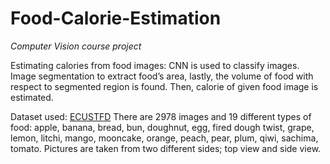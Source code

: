 # Food-Calorie-Estimation

*Computer Vision course project*

Estimating calories from food images: CNN is used to classify images. Image segmentation to extract food’s area, lastly, the volume of food with respect to segmented region is found. Then, calorie of given food image is estimated.

Dataset used: [ECUSTFD](https://github.com/Liang-yc/ECUSTFD-resized-) There are 2978 images and 19 different types of food: apple, banana, bread, bun, doughnut, egg, fired dough twist, grape, lemon, litchi, mango, mooncake, orange, peach, pear, plum, qiwi, sachima, tomato. 
Pictures are taken from two different sides; top view and side view.


